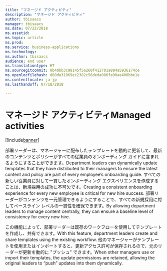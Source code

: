 ```yaml
---
title: "マネージド アクティビティ"
description: "マネージド アクティビティ"
author: tbisaacs
manager: tbisaacs
ms.date: 07/22/2018
ms.assetid: 
ms.topic: article
ms.prod: 
ms.service: business-applications
ms.technology: 
ms.author: tbisaacs
audience: end user
ms.translationtype: HT
ms.sourcegitcommit: 0b40bb3c98145f5a260f412701a884a5936174ce
ms.openlocfilehash: d80da31069ec2382c56deda086fa90ae400bbe1e
ms.contentlocale: ja-jp
ms.lasthandoff: 07/18/2018

---
```

#  <a name="managed-activities"></a><span data-ttu-id="c7846-103">マネージド アクティビティ</span><span class="sxs-lookup"><span data-stu-id="c7846-103">Managed activities</span></span>

[!include[banner](../../../includes/banner.md)]

<span data-ttu-id="c7846-104">部署リーダーは、マネージャーに配布したテンプレートを動的に更新して、最新のコンテンツとポリシーがすべての従業員のオンボーディング ガイドに含まれるようにすることができます。</span><span class="sxs-lookup"><span data-stu-id="c7846-104">Department leaders can dynamically update templates that they have distributed to their managers to ensure the latest content and policy are part of every employee’s onboarding guide.</span></span> <span data-ttu-id="c7846-105">すべての新しい従業員に対して一貫したオンボーディング エクスペリエンスを作成することは、新規採用の成功に不可欠です。</span><span class="sxs-lookup"><span data-stu-id="c7846-105">Creating a consistent onboarding experience for every new employee is critical for new hire success.</span></span> <span data-ttu-id="c7846-106">部署リーダーがコンテンツを一元管理できるようにすることで、すべての新規採用に対してベースライン レベルの一貫性を確保できます。</span><span class="sxs-lookup"><span data-stu-id="c7846-106">By allowing department leaders to manage content centrally, they can ensure a baseline level of consistency for every new hire.</span></span> 

<span data-ttu-id="c7846-107">この機能によって、部署リーダーは既存のワークフローを使用してテンプレートを作成し、共有できます。</span><span class="sxs-lookup"><span data-stu-id="c7846-107">With this feature, department leaders create and share templates using the existing workflow.</span></span> <span data-ttu-id="c7846-108">他のマネージャーがテンプレートを使用またはインポートすると、更新アクセス許可が保存されるので、元のリーダーが更新を動的に "プッシュ" できます。</span><span class="sxs-lookup"><span data-stu-id="c7846-108">When other managers use or import their templates, the update permissions are retained, allowing the original leaders to “push” updates into them dynamically.</span></span>

<!--
## Who uses this feature
Department leaders and managers of managers.
## License required
Talent license 
## Development status
In development
## Target timeframe
Public Preview: July
-->

